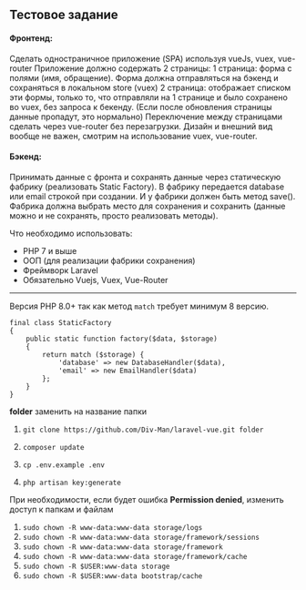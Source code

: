 ## Тестовое задание

#### Фронтенд:

Сделать одностраничное приложение (SPA) используя vueJs, vuex, vue-router
Приложение должно содержать 2 страницы:
1 страница: форма с полями (имя, обращение). Форма должна отправляться на бэкенд и сохраняться в локальном store (vuex)
2 страница: отображает списком эти формы, только то, что отправляли на 1 странице и было сохранено во vuex, без запроса к бекенду. (Если после обновления страницы данные пропадут, это нормально)
Переключение между страницами сделать через vue-router без перезагрузки. Дизайн и внешний вид вообще не важен, смотрим на использование vuex, vue-router.

#### Бэкенд:

Принимать данные с фронта и сохранять данные через статическую фабрику (реализовать Static Factory).
В фабрику передается database или email строкой при создании. И у фабрики должен быть метод save(). Фабрика должна выбрать место для сохранения и сохранить (данные можно и не сохранять, просто реализовать методы).

Что необходимо использовать:
- PHP 7 и выше
- ООП (для реализации фабрики сохранения)
- Фреймворк Laravel
- Обязательно Vuejs, Vuex, Vue-Router

***

Версия PHP 8.0+ так как метод ```match``` требует минимум 8 версию.

```
final class StaticFactory
{
    public static function factory($data, $storage)
    {
        return match ($storage) {
            'database' => new DatabaseHandler($data),
            'email' => new EmailHandler($data)
        };  
    }
}
```

**folder** заменить на название папки

1. ```git clone https://github.com/Div-Man/laravel-vue.git folder```

2. ```composer update```
3. ```cp .env.example .env```
4. ```php artisan key:generate```

При необходимости, если будет ошибка **Permission denied**, изменить доступ к папкам и файлам

1. ```sudo chown -R www-data:www-data storage/logs```
2. ```sudo chown -R www-data:www-data storage/framework/sessions```
3. ```sudo chown -R www-data:www-data storage/framework```
4. ```sudo chown -R www-data:www-data storage/framework/cache```
5. ```sudo chown -R $USER:www-data storage```
6. ```sudo chown -R $USER:www-data bootstrap/cache```


